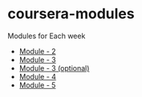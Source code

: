 # coursera-modules
Modules for Each week
<html>
<body>
  <ul>
    <li>
      <a href="https://baljindersidhu.github.io/coursera-modules/module-2/"> Module - 2</a>
    </li>
    <li>
      <a href="https://baljindersidhu.github.io/coursera-modules/module-3/"> Module - 3</a>
    </li>
    <li>
      <a href="https://baljindersidhu.github.io/coursera-modules/module-3/optional"> Module - 3 (optional)</a>
    </li>
    <li>
      <a href="https://baljindersidhu.github.io/coursera-modules/module-4"> Module - 4</a>
    </li>
    <li>
      <a href="https://baljindersidhu.github.io/coursera-modules/module-5"> Module - 5</a>
    </li>
  </ul>
</body>
</html>
